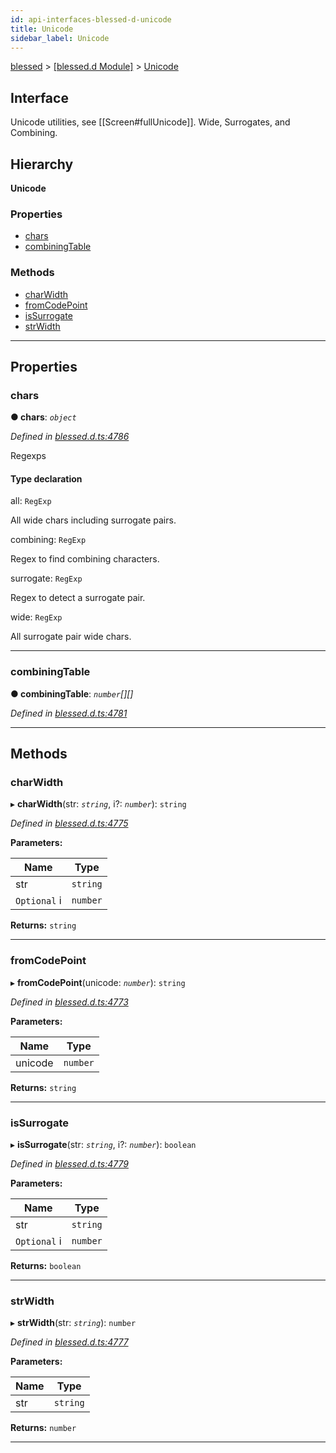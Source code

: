 ```yaml
---
id: api-interfaces-blessed-d-unicode
title: Unicode
sidebar_label: Unicode
---
```


[blessed](api-readme.md) > [[blessed.d Module]](api-modules-blessed-d-module.md) > [Unicode](api-interfaces-blessed-d-unicode.md)

## Interface

Unicode utilities, see \[\[Screen#fullUnicode\]\]. Wide, Surrogates, and Combining.

## Hierarchy

**Unicode**

### Properties

* [chars](api-interfaces-blessed-d-unicode.md#chars)
* [combiningTable](api-interfaces-blessed-d-unicode.md#combiningtable)

### Methods

* [charWidth](api-interfaces-blessed-d-unicode.md#charwidth)
* [fromCodePoint](api-interfaces-blessed-d-unicode.md#fromcodepoint)
* [isSurrogate](api-interfaces-blessed-d-unicode.md#issurrogate)
* [strWidth](api-interfaces-blessed-d-unicode.md#strwidth)

---

## Properties

<a id="chars"></a>

###  chars

**● chars**: *`object`*

*Defined in [blessed.d.ts:4786](https://github.com/cancerberoSgx/accursed/blob/f66c8ce/src/declarations/blessed.d.ts#L4786)*

Regexps

#### Type declaration

 all: `RegExp`

All wide chars including surrogate pairs.

 combining: `RegExp`

Regex to find combining characters.

 surrogate: `RegExp`

Regex to detect a surrogate pair.

 wide: `RegExp`

All surrogate pair wide chars.

___
<a id="combiningtable"></a>

###  combiningTable

**● combiningTable**: *`number`[][]*

*Defined in [blessed.d.ts:4781](https://github.com/cancerberoSgx/accursed/blob/f66c8ce/src/declarations/blessed.d.ts#L4781)*

___

## Methods

<a id="charwidth"></a>

###  charWidth

▸ **charWidth**(str: *`string`*, i?: *`number`*): `string`

*Defined in [blessed.d.ts:4775](https://github.com/cancerberoSgx/accursed/blob/f66c8ce/src/declarations/blessed.d.ts#L4775)*

**Parameters:**

| Name | Type |
| ------ | ------ |
| str | `string` |
| `Optional` i | `number` |

**Returns:** `string`

___
<a id="fromcodepoint"></a>

###  fromCodePoint

▸ **fromCodePoint**(unicode: *`number`*): `string`

*Defined in [blessed.d.ts:4773](https://github.com/cancerberoSgx/accursed/blob/f66c8ce/src/declarations/blessed.d.ts#L4773)*

**Parameters:**

| Name | Type |
| ------ | ------ |
| unicode | `number` |

**Returns:** `string`

___
<a id="issurrogate"></a>

###  isSurrogate

▸ **isSurrogate**(str: *`string`*, i?: *`number`*): `boolean`

*Defined in [blessed.d.ts:4779](https://github.com/cancerberoSgx/accursed/blob/f66c8ce/src/declarations/blessed.d.ts#L4779)*

**Parameters:**

| Name | Type |
| ------ | ------ |
| str | `string` |
| `Optional` i | `number` |

**Returns:** `boolean`

___
<a id="strwidth"></a>

###  strWidth

▸ **strWidth**(str: *`string`*): `number`

*Defined in [blessed.d.ts:4777](https://github.com/cancerberoSgx/accursed/blob/f66c8ce/src/declarations/blessed.d.ts#L4777)*

**Parameters:**

| Name | Type |
| ------ | ------ |
| str | `string` |

**Returns:** `number`

___

